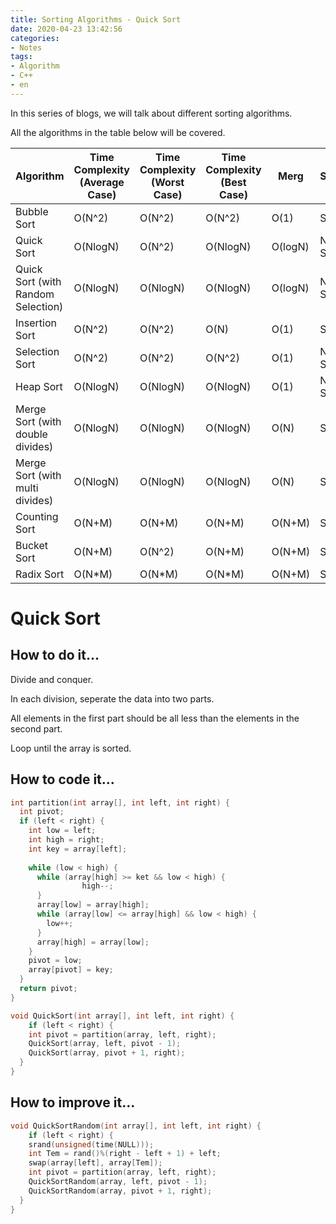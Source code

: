 ```yaml
---
title: Sorting Algorithms - Quick Sort
date: 2020-04-23 13:42:56
categories: 
- Notes
tags:
- Algorithm
- C++
- en
---
```


In this series of blogs, we will talk about different sorting algorithms. 

All the algorithms in the table below will be covered.

| Algorithm                          | Time Complexity (Average Case) | Time Complexity (Worst Case) | Time Complexity (Best Case) | Merg    | Stability  |
| ---------------------------------- | ------------------------------ | ---------------------------- | --------------------------- | ------- | ---------- |
| Bubble Sort                        | O(N^2)                         | O(N^2)                       | O(N^2)                      | O(1)    | Stable     |
| Quick Sort                         | O(NlogN)                       | O(N^2)                       | O(NlogN)                    | O(logN) | Not Stable |
| Quick Sort (with Random Selection) | O(NlogN)                       | O(NlogN)                     | O(NlogN)                    | O(logN) | Not Stable |
| Insertion Sort                     | O(N^2)                         | O(N^2)                       | O(N)                        | O(1)    | Stable     |
| Selection Sort                     | O(N^2)                         | O(N^2)                       | O(N^2)                      | O(1)    | Not Stable |
| Heap Sort                          | O(NlogN)                       | O(NlogN)                     | O(NlogN)                    | O(1)    | Not Stable |
| Merge Sort (with double divides)   | O(NlogN)                       | O(NlogN)                     | O(NlogN)                    | O(N)    | Stable     |
| Merge Sort (with multi divides)    | O(NlogN)                       | O(NlogN)                     | O(NlogN)                    | O(N)    | Stable     |
| Counting Sort                      | O(N+M)                         | O(N+M)                       | O(N+M)                      | O(N+M)  | Stable     |
| Bucket Sort                        | O(N+M)                         | O(N^2)                       | O(N+M)                      | O(N+M)  | Stable     |
| Radix Sort                         | O(N*M)                         | O(N*M)                       | O(N*M)                      | O(N+M)  | Stable     |

# Quick Sort

## How to do it...

Divide and conquer.

In each division, seperate the data into two parts. 

All elements in the first part should be all less than the elements in the second part.

Loop until the array is sorted.

<!--more-->

## How to code it...

```c++
int partition(int array[], int left, int right) {
  int pivot;
  if (left < right) {
    int low = left;
    int high = right;
    int key = array[left];
    
    while (low < high) {
      while (array[high] >= ket && low < high) {
				high--;
      }
      array[low] = array[high];
      while (array[low] <= array[high] && low < high) {
        low++;
      }
      array[high] = array[low];
    }
    pivot = low;
    array[pivot] = key;
  }
  return pivot;
} 
```

```c++
void QuickSort(int array[], int left, int right) {
	if (left < right) {
    int pivot = partition(array, left, right);
    QuickSort(array, left, pivot - 1);
    QuickSort(array, pivot + 1, right);
  }
}
```

## How to improve it...

```c++
void QuickSortRandom(int array[], int left, int right) {
	if (left < right) {
    srand(unsigned(time(NULL)));
    int Tem = rand()%(right - left + 1) + left;
    swap(array[left], array[Tem]);
    int pivot = partition(array, left, right);
    QuickSortRandom(array, left, pivot - 1);
    QuickSortRandom(array, pivot + 1, right);
  }
}
```